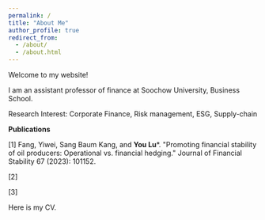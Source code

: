 ```yaml
---
permalink: /
title: "About Me"
author_profile: true
redirect_from: 
  - /about/
  - /about.html
---
```


Welcome to my website!

I am an assistant professor of finance at Soochow University, Business School.

Research Interest: Corporate Finance, Risk management, ESG, Supply-chain

**Publications**

[1] Fang, Yiwei, Sang Baum Kang, and **You Lu***. "Promoting financial stability of oil producers: Operational vs. financial hedging." Journal of Financial Stability 67 (2023): 101152.

[2]

[3]

Here is my CV.


